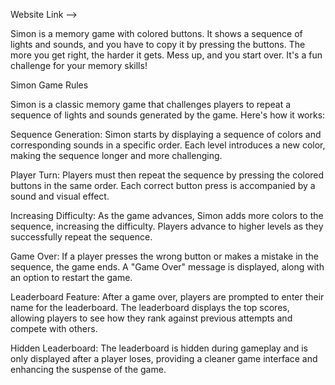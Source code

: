 Website Link -->  

Simon is a memory game with colored buttons. It shows a sequence of lights and sounds, and you have to copy it by pressing the buttons. The more you get right, the harder it gets. Mess up, and you start over. It's a fun challenge for your memory skills!

Simon Game Rules

Simon is a classic memory game that challenges players to repeat a sequence of lights and sounds generated by the game. Here's how it works:

Sequence Generation: Simon starts by displaying a sequence of colors and corresponding sounds in a specific order. Each level introduces a new color, making the sequence longer and more challenging.

Player Turn: Players must then repeat the sequence by pressing the colored buttons in the same order. Each correct button press is accompanied by a sound and visual effect.

Increasing Difficulty: As the game advances, Simon adds more colors to the sequence, increasing the difficulty. Players advance to higher levels as they successfully repeat the sequence.

Game Over: If a player presses the wrong button or makes a mistake in the sequence, the game ends. A "Game Over" message is displayed, along with an option to restart the game.

Leaderboard Feature: After a game over, players are prompted to enter their name for the leaderboard. The leaderboard displays the top scores, allowing players to see how they rank against previous attempts and compete with others.

Hidden Leaderboard: The leaderboard is hidden during gameplay and is only displayed after a player loses, providing a cleaner game interface and enhancing the suspense of the game.

